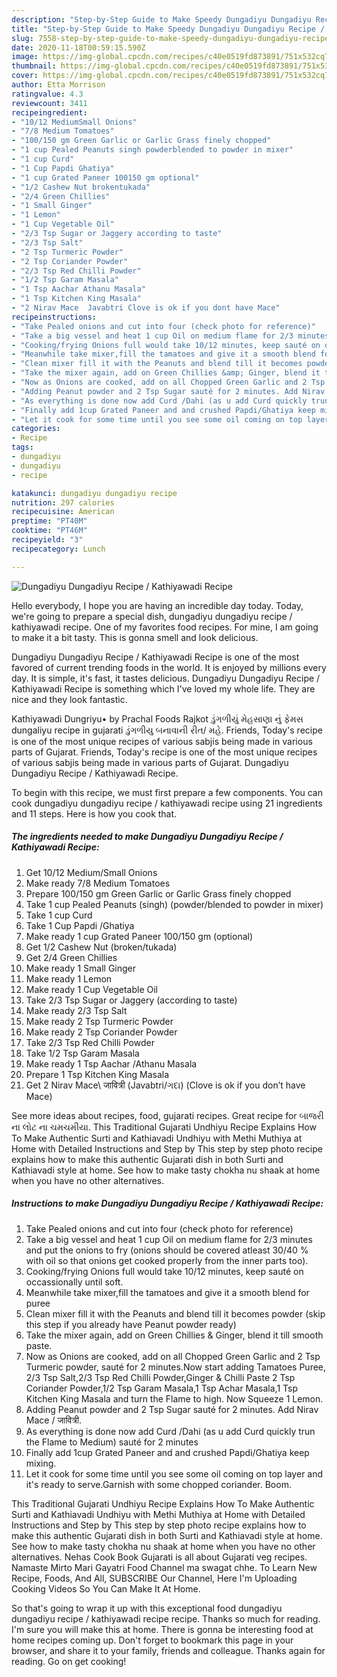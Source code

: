 ```yaml
---
description: "Step-by-Step Guide to Make Speedy Dungadiyu Dungadiyu Recipe / Kathiyawadi Recipe"
title: "Step-by-Step Guide to Make Speedy Dungadiyu Dungadiyu Recipe / Kathiyawadi Recipe"
slug: 7558-step-by-step-guide-to-make-speedy-dungadiyu-dungadiyu-recipe-kathiyawadi-recipe
date: 2020-11-18T00:59:15.590Z
image: https://img-global.cpcdn.com/recipes/c40e0519fd873891/751x532cq70/dungadiyu-dungadiyu-recipe-kathiyawadi-recipe-recipe-main-photo.jpg
thumbnail: https://img-global.cpcdn.com/recipes/c40e0519fd873891/751x532cq70/dungadiyu-dungadiyu-recipe-kathiyawadi-recipe-recipe-main-photo.jpg
cover: https://img-global.cpcdn.com/recipes/c40e0519fd873891/751x532cq70/dungadiyu-dungadiyu-recipe-kathiyawadi-recipe-recipe-main-photo.jpg
author: Etta Morrison
ratingvalue: 4.3
reviewcount: 3411
recipeingredient:
- "10/12 MediumSmall Onions"
- "7/8 Medium Tomatoes"
- "100/150 gm Green Garlic or Garlic Grass finely chopped"
- "1 cup Pealed Peanuts singh powderblended to powder in mixer"
- "1 cup Curd"
- "1 Cup Papdi Ghatiya"
- "1 cup Grated Paneer 100150 gm optional"
- "1/2 Cashew Nut brokentukada"
- "2/4 Green Chillies"
- "1 Small Ginger"
- "1 Lemon"
- "1 Cup Vegetable Oil"
- "2/3 Tsp Sugar or Jaggery according to taste"
- "2/3 Tsp Salt"
- "2 Tsp Turmeric Powder"
- "2 Tsp Coriander Powder"
- "2/3 Tsp Red Chilli Powder"
- "1/2 Tsp Garam Masala"
- "1 Tsp Aachar Athanu Masala"
- "1 Tsp Kitchen King Masala"
- "2 Nirav Mace  Javabtri Clove is ok if you dont have Mace"
recipeinstructions:
- "Take Pealed onions and cut into four (check photo for reference)"
- "Take a big vessel and heat 1 cup Oil on medium flame for 2/3 minutes and put the onions to fry (onions should be covered atleast 30/40 % with oil so that onions get cooked properly from the inner parts too)."
- "Cooking/frying Onions full would take 10/12 minutes, keep sauté on occassionally until soft."
- "Meanwhile take mixer,fill the tamatoes and give it a smooth blend for puree"
- "Clean mixer fill it with the Peanuts and blend till it becomes powder (skip this step if you already have Peanut powder ready)"
- "Take the mixer again, add on Green Chillies &amp; Ginger, blend it till smooth paste."
- "Now as Onions are cooked, add on all Chopped Green Garlic and 2 Tsp Turmeric powder, sauté for 2 minutes.Now start adding Tamatoes Puree, 2/3 Tsp Salt,2/3 Tsp Red Chilli Powder,Ginger &amp; Chilli Paste 2 Tsp Coriander Powder,1/2 Tsp Garam Masala,1 Tsp Achar Masala,1 Tsp Kitchen King Masala and turn the Flame to high. Now Squeeze 1 Lemon."
- "Adding Peanut powder and 2 Tsp Sugar sauté for 2 minutes. Add Nirav Mace / जावित्री."
- "As everything is done now add Curd /Dahi (as u add Curd quickly trun the Flame to Medium) sauté for 2 minutes"
- "Finally add 1cup Grated Paneer and and crushed Papdi/Ghatiya keep mixing."
- "Let it cook for some time until you see some oil coming on top layer and it&#39;s ready to serve.Garnish with some chopped coriander. Boom."
categories:
- Recipe
tags:
- dungadiyu
- dungadiyu
- recipe

katakunci: dungadiyu dungadiyu recipe 
nutrition: 297 calories
recipecuisine: American
preptime: "PT40M"
cooktime: "PT46M"
recipeyield: "3"
recipecategory: Lunch

---
```



![Dungadiyu Dungadiyu Recipe / Kathiyawadi Recipe](https://img-global.cpcdn.com/recipes/c40e0519fd873891/751x532cq70/dungadiyu-dungadiyu-recipe-kathiyawadi-recipe-recipe-main-photo.jpg)

Hello everybody, I hope you are having an incredible day today. Today, we're going to prepare a special dish, dungadiyu dungadiyu recipe / kathiyawadi recipe. One of my favorites food recipes. For mine, I am going to make it a bit tasty. This is gonna smell and look delicious.

Dungadiyu Dungadiyu Recipe / Kathiyawadi Recipe is one of the most favored of current trending foods in the world. It is enjoyed by millions every day. It is simple, it's fast, it tastes delicious. Dungadiyu Dungadiyu Recipe / Kathiyawadi Recipe is something which I've loved my whole life. They are nice and they look fantastic.

Kathiyawadi Dungriyu• by Prachal Foods Rajkot ડુંગળીયું મેહસાણા નું ફેમસ dungaliyu recipe in gujarati ડુંગળીયુ બનાવાની રીત/ મહે. Friends, Today&#39;s recipe is one of the most unique recipes of various sabjis being made in various parts of Gujarat. Friends, Today&#39;s recipe is one of the most unique recipes of various sabjis being made in various parts of Gujarat. Dungadiyu Dungadiyu Recipe / Kathiyawadi Recipe.


To begin with this recipe, we must first prepare a few components. You can cook dungadiyu dungadiyu recipe / kathiyawadi recipe using 21 ingredients and 11 steps. Here is how you cook that.

<!--inarticleads1-->

##### The ingredients needed to make Dungadiyu Dungadiyu Recipe / Kathiyawadi Recipe:

1. Get 10/12 Medium/Small Onions
1. Make ready 7/8 Medium Tomatoes
1. Prepare 100/150 gm Green Garlic or Garlic Grass finely chopped
1. Take 1 cup Pealed Peanuts (singh) (powder/blended to powder in mixer)
1. Take 1 cup Curd
1. Take 1 Cup Papdi /Ghatiya
1. Make ready 1 cup Grated Paneer 100/150 gm (optional)
1. Get 1/2 Cashew Nut (broken/tukada)
1. Get 2/4 Green Chillies
1. Make ready 1 Small Ginger
1. Make ready 1 Lemon
1. Make ready 1 Cup Vegetable Oil
1. Take 2/3 Tsp Sugar or Jaggery (according to taste)
1. Make ready 2/3 Tsp Salt
1. Make ready 2 Tsp Turmeric Powder
1. Make ready 2 Tsp Coriander Powder
1. Take 2/3 Tsp Red Chilli Powder
1. Take 1/2 Tsp Garam Masala
1. Make ready 1 Tsp Aachar /Athanu Masala
1. Prepare 1 Tsp Kitchen King Masala
1. Get 2 Nirav Mace\ जावित्री (Javabtri/ગદા) (Clove is ok if you don’t have Mace)


See more ideas about recipes, food, gujarati recipes. Great recipe for બાજરી ના લોટ ના ચમચમીયા. This Traditional Gujarati Undhiyu Recipe Explains How To Make Authentic Surti and Kathiavadi Undhiyu with Methi Muthiya at Home with Detailed Instructions and Step by This step by step photo recipe explains how to make this authentic Gujarati dish in both Surti and Kathiavadi style at home. See how to make tasty chokha nu shaak at home when you have no other alternatives. 

<!--inarticleads2-->

##### Instructions to make Dungadiyu Dungadiyu Recipe / Kathiyawadi Recipe:

1. Take Pealed onions and cut into four (check photo for reference)
1. Take a big vessel and heat 1 cup Oil on medium flame for 2/3 minutes and put the onions to fry (onions should be covered atleast 30/40 % with oil so that onions get cooked properly from the inner parts too).
1. Cooking/frying Onions full would take 10/12 minutes, keep sauté on occassionally until soft.
1. Meanwhile take mixer,fill the tamatoes and give it a smooth blend for puree
1. Clean mixer fill it with the Peanuts and blend till it becomes powder (skip this step if you already have Peanut powder ready)
1. Take the mixer again, add on Green Chillies &amp; Ginger, blend it till smooth paste.
1. Now as Onions are cooked, add on all Chopped Green Garlic and 2 Tsp Turmeric powder, sauté for 2 minutes.Now start adding Tamatoes Puree, 2/3 Tsp Salt,2/3 Tsp Red Chilli Powder,Ginger &amp; Chilli Paste 2 Tsp Coriander Powder,1/2 Tsp Garam Masala,1 Tsp Achar Masala,1 Tsp Kitchen King Masala and turn the Flame to high. Now Squeeze 1 Lemon.
1. Adding Peanut powder and 2 Tsp Sugar sauté for 2 minutes. Add Nirav Mace / जावित्री.
1. As everything is done now add Curd /Dahi (as u add Curd quickly trun the Flame to Medium) sauté for 2 minutes
1. Finally add 1cup Grated Paneer and and crushed Papdi/Ghatiya keep mixing.
1. Let it cook for some time until you see some oil coming on top layer and it&#39;s ready to serve.Garnish with some chopped coriander. Boom.


This Traditional Gujarati Undhiyu Recipe Explains How To Make Authentic Surti and Kathiavadi Undhiyu with Methi Muthiya at Home with Detailed Instructions and Step by This step by step photo recipe explains how to make this authentic Gujarati dish in both Surti and Kathiavadi style at home. See how to make tasty chokha nu shaak at home when you have no other alternatives. Nehas Cook Book Gujarati is all about Gujarati veg recipes. Namaste Mirto Mari Gayatri Food Channel ma swagat chhe. To Learn New Recipe, Foods, And All, SUBSCRIBE Our Channel, Here I&#39;m Uploading Cooking Videos So You Can Make It At Home. 

So that's going to wrap it up with this exceptional food dungadiyu dungadiyu recipe / kathiyawadi recipe recipe. Thanks so much for reading. I'm sure you will make this at home. There is gonna be interesting food at home recipes coming up. Don't forget to bookmark this page in your browser, and share it to your family, friends and colleague. Thanks again for reading. Go on get cooking!

